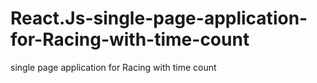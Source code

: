 # React.Js-single-page-application-for-Racing-with-time-count
 single page application for Racing with time count
